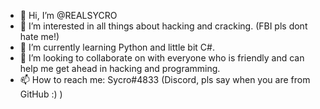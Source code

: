- 👋 Hi, I’m @REALSYCRO
- 👀 I’m interested in all things about hacking and cracking. (FBI pls dont hate me!)
- 🌱 I’m currently learning Python and little bit C#.
- 💞️ I’m looking to collaborate on with everyone who is friendly and can help me get ahead in hacking and programming.
- 📫 How to reach me: Sycro#4833 (Discord, pls say when you are from GitHub :) )

<!---
REALSYCRO/REALSYCRO is a ✨ special ✨ repository because its `README.md` (this file) appears on your GitHub profile.
You can click the Preview link to take a look at your changes.
--->
